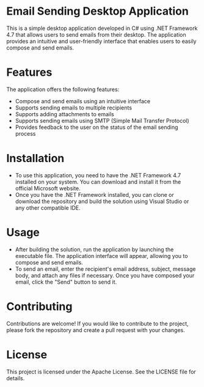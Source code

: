 # Email Sending Desktop Application
This is a simple desktop application developed in C# using .NET Framework 4.7 that allows users to send emails from their desktop. The application provides an intuitive and user-friendly interface that enables users to easily compose and send emails.

# Features
The application offers the following features:

- Compose and send emails using an intuitive interface
- Supports sending emails to multiple recipients
- Supports adding attachments to emails
- Supports sending emails using SMTP (Simple Mail Transfer Protocol)
- Provides feedback to the user on the status of the email sending process

# Installation
- To use this application, you need to have the .NET Framework 4.7 installed on your system. You can download and install it from the official Microsoft website.
- Once you have the .NET Framework installed, you can clone or download the repository and build the solution using Visual Studio or any other compatible IDE.

# Usage
- After building the solution, run the application by launching the executable file. The application interface will appear, allowing you to compose and send emails.
- To send an email, enter the recipient's email address, subject, message body, and attach any files if necessary. Once you have composed your email, click the "Send" button to send it.

# Contributing
Contributions are welcome! If you would like to contribute to the project, please fork the repository and create a pull request with your changes.

# License
This project is licensed under the Apache License. See the LICENSE file for details.
